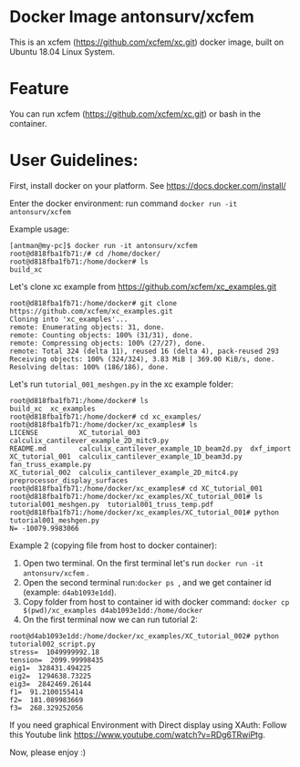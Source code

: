 # Docker Image antonsurv/xcfem

This is an xcfem (https://github.com/xcfem/xc.git) docker image, built on Ubuntu 18.04 Linux System.

# Feature
You can run xcfem (https://github.com/xcfem/xc.git) or bash in the container.

# User Guidelines:
First, install docker on your platform. See https://docs.docker.com/install/

Enter the docker environment:
run command ```docker run -it antonsurv/xcfem```

Example usage:
```
[antman@my-pc]$ docker run -it antonsurv/xcfem
root@d818fba1fb71:/# cd /home/docker/
root@d818fba1fb71:/home/docker# ls
build_xc
```
Let's clone xc example  from https://github.com/xcfem/xc_examples.git
```
root@d818fba1fb71:/home/docker# git clone https://github.com/xcfem/xc_examples.git
Cloning into 'xc_examples'...
remote: Enumerating objects: 31, done.
remote: Counting objects: 100% (31/31), done.
remote: Compressing objects: 100% (27/27), done.
remote: Total 324 (delta 11), reused 16 (delta 4), pack-reused 293
Receiving objects: 100% (324/324), 3.83 MiB | 369.00 KiB/s, done.
Resolving deltas: 100% (186/186), done.
```
Let's run ```tutorial_001_meshgen.py``` in the xc example folder:
```
root@d818fba1fb71:/home/docker# ls
build_xc  xc_examples
root@d818fba1fb71:/home/docker# cd xc_examples/
root@d818fba1fb71:/home/docker/xc_examples# ls
LICENSE          XC_tutorial_003                           calculix_cantilever_example_2D_mitc9.py
README.md        calculix_cantilever_example_1D_beam2d.py  dxf_import
XC_tutorial_001  calculix_cantilever_example_1D_beam3d.py  fan_truss_example.py
XC_tutorial_002  calculix_cantilever_example_2D_mitc4.py   preprocessor_display_surfaces
root@d818fba1fb71:/home/docker/xc_examples# cd XC_tutorial_001
root@d818fba1fb71:/home/docker/xc_examples/XC_tutorial_001# ls
tutorial001_meshgen.py  tutorial001_truss_temp.pdf
root@d818fba1fb71:/home/docker/xc_examples/XC_tutorial_001# python tutorial001_meshgen.py 
N= -10079.9983066
```

Example 2 (copying file from host to docker container): 
1. Open two terminal.  On the first terminal let's run ```docker run -it antonsurv/xcfem``` . 
2. Open the second terminal run:```docker ps ```, and we get container id (example: ```d4ab1093e1dd```).
3. Copy folder from host to container id with docker command:
```docker cp $(pwd)/xc_examples d4ab1093e1dd:/home/docker``` 
4. On the first terminal now we can run tutorial  2:
```
root@d4ab1093e1dd:/home/docker/xc_examples/XC_tutorial_002# python tutorial002_script.py 
stress=  1049999992.18
tension=  2099.99998435
eig1=  328431.494225
eig2=  1294638.73225
eig3=  2842469.26144
f1=  91.2100155414
f2=  181.089983669
f3=  268.329252056
```

If you need graphical Environment with Direct display using XAuth: Follow this Youtube link https://www.youtube.com/watch?v=RDg6TRwiPtg. 

Now, please enjoy :)
